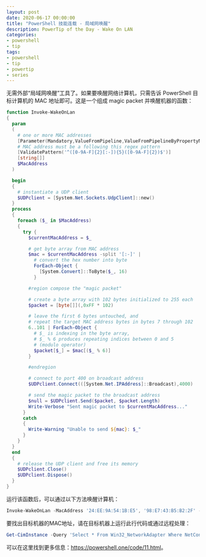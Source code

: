 ```yaml
---
layout: post
date: 2020-06-17 00:00:00
title: "PowerShell 技能连载 - 局域网唤醒"
description: PowerTip of the Day - Wake On LAN
categories:
- powershell
- tip
tags:
- powershell
- tip
- powertip
- series
---
```

无需外部“局域网唤醒”工具了。如果要唤醒网络计算机，只需告诉 PowerShell 目标计算机的 MAC 地址即可。这是一个组成 magic packet 并唤醒机器的函数：

```powershell
function Invoke-WakeOnLan
{
  param
  (
    # one or more MAC addresses
    [Parameter(Mandatory,ValueFromPipeline,ValueFromPipelineByPropertyName)]
    # MAC address must be a following this regex pattern
    [ValidatePattern('^([0-9A-F]{2}[:-]){5}([0-9A-F]{2})$')]
    [string[]]
    $MacAddress
  )

  begin
  {
    # instantiate a UDP client
    $UDPclient = [System.Net.Sockets.UdpClient]::new()
  }
  process
  {
    foreach ($_ in $MacAddress)
    {
      try {
        $currentMacAddress = $_

        # get byte array from MAC address
        $mac = $currentMacAddress -split '[:-]' |
          # convert the hex number into byte
          ForEach-Object {
            [System.Convert]::ToByte($_, 16)
          }

        #region compose the "magic packet"

        # create a byte array with 102 bytes initialized to 255 each
        $packet = [byte[]](,0xFF * 102)

        # leave the first 6 bytes untouched, and
        # repeat the target MAC address bytes in bytes 7 through 102
        6..101 | ForEach-Object {
          # $_ is indexing in the byte array,
          # $_ % 6 produces repeating indices between 0 and 5
          # (modulo operator)
          $packet[$_] = $mac[($_ % 6)]
        }

        #endregion

        # connect to port 400 on broadcast address
        $UDPclient.Connect(([System.Net.IPAddress]::Broadcast),4000)

        # send the magic packet to the broadcast address
        $null = $UDPclient.Send($packet, $packet.Length)
        Write-Verbose "Sent magic packet to $currentMacAddress..."
      }
      catch
      {
        Write-Warning "Unable to send ${mac}: $_"
      }
    }
  }
  end
  {
    # release the UDP client and free its memory
    $UDPclient.Close()
    $UDPclient.Dispose()
  }
}
```

运行该函数后，可以通过以下方法唤醒计算机：

```powershell
Invoke-WakeOnLan -MacAddress '24:EE:9A:54:1B:E5', '98:E7:43:B5:B2:2F' -Verbose
```

要找出目标机器的MAC地址，请在目标机器上运行此行代码或通过远程处理：

```powershell
Get-CimInstance -Query 'Select * From Win32_NetworkAdapter Where NetConnectionStatus=2' | Select-Object -Property Name, Manufacturer, MacAddress
```

可以在这里找到更多信息：<https://powershell.one/code/11.html>。

<!--本文国际来源：[Wake On LAN](https://community.idera.com/database-tools/powershell/powertips/b/tips/posts/wake-on-lan)-->

